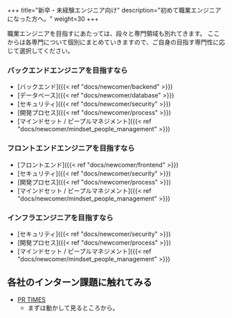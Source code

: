 +++
title="新卒・未経験エンジニア向け"
description="初めて職業エンジニアになった方へ。"
weight=30
+++

職業エンジニアを目指すにあたっては、段々と専門領域も別れてきます。
ここからは各専門について個別にまとめていきますので、ご自身の目指す専門性に応じて選択してください。

### バックエンドエンジニアを目指すなら
- [バックエンド]({{< ref "docs/newcomer/backend" >}})
- [データベース]({{< ref "docs/newcomer/database" >}})
- [セキュリティ]({{< ref "docs/newcomer/security" >}})
- [開発プロセス]({{< ref "docs/newcomer/process" >}})
- [マインドセット / ピープルマネジメント]({{< ref "docs/newcomer/mindset_people_management" >}})

### フロントエンドエンジニアを目指すなら
- [フロントエンド]({{< ref "docs/newcomer/frontend" >}})
- [セキュリティ]({{< ref "docs/newcomer/security" >}})
- [開発プロセス]({{< ref "docs/newcomer/process" >}})
- [マインドセット / ピープルマネジメント]({{< ref "docs/newcomer/mindset_people_management" >}})

### インフラエンジニアを目指すなら
- [セキュリティ]({{< ref "docs/newcomer/security" >}})
- [開発プロセス]({{< ref "docs/newcomer/process" >}})
- [マインドセット / ピープルマネジメント]({{< ref "docs/newcomer/mindset_people_management" >}})


## 各社のインターン課題に触れてみる
- [PR TIMES](https://github.com/PRTIMES/intern)
    - まずは動かして見るところから。
